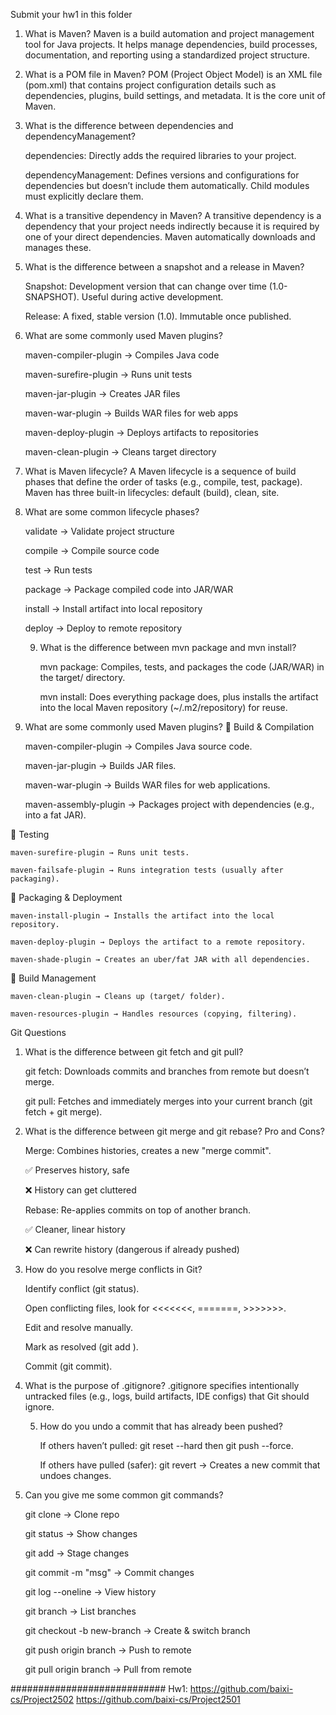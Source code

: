 Submit your hw1 in this folder
1. What is Maven?
   Maven is a build automation and project management tool for Java projects. It helps manage dependencies, build processes, documentation, and reporting using a standardized project structure.

2. What is a POM file in Maven?
   POM (Project Object Model) is an XML file (pom.xml) that contains project configuration details such as dependencies, plugins, build settings, and metadata. It is the core unit of Maven.

3. What is the difference between dependencies and dependencyManagement?

    dependencies: Directly adds the required libraries to your project.

    dependencyManagement: Defines versions and configurations for dependencies but doesn’t include them automatically. Child modules must explicitly declare them.

4. What is a transitive dependency in Maven?
   A transitive dependency is a dependency that your project needs indirectly because it is required by one of your direct dependencies. Maven automatically downloads and manages these.

5. What is the difference between a snapshot and a release in Maven?

    Snapshot: Development version that can change over time (1.0-SNAPSHOT). Useful during active development.

    Release: A fixed, stable version (1.0). Immutable once published.

6. What are some commonly used Maven plugins?

    maven-compiler-plugin → Compiles Java code

    maven-surefire-plugin → Runs unit tests

    maven-jar-plugin → Creates JAR files

    maven-war-plugin → Builds WAR files for web apps

    maven-deploy-plugin → Deploys artifacts to repositories

    maven-clean-plugin → Cleans target directory

7. What is Maven lifecycle?
   A Maven lifecycle is a sequence of build phases that define the order of tasks (e.g., compile, test, package). Maven has three built-in lifecycles: default (build), clean, site.

8. What are some common lifecycle phases?

    validate → Validate project structure

    compile → Compile source code

    test → Run tests

    package → Package compiled code into JAR/WAR

    install → Install artifact into local repository

    deploy → Deploy to remote repository

   9. What is the difference between mvn package and mvn install?

       mvn package: Compiles, tests, and packages the code (JAR/WAR) in the target/ directory.

       mvn install: Does everything package does, plus installs the artifact into the local Maven repository (~/.m2/repository) for reuse.

10. What are some commonly used Maven plugins?
 🔹 Build & Compilation

    maven-compiler-plugin → Compiles Java source code.

    maven-jar-plugin → Builds JAR files.

    maven-war-plugin → Builds WAR files for web applications.

    maven-assembly-plugin → Packages project with dependencies (e.g., into a fat JAR).

  🔹 Testing

    maven-surefire-plugin → Runs unit tests.

    maven-failsafe-plugin → Runs integration tests (usually after packaging).

  🔹 Packaging & Deployment

    maven-install-plugin → Installs the artifact into the local repository.

    maven-deploy-plugin → Deploys the artifact to a remote repository.

    maven-shade-plugin → Creates an uber/fat JAR with all dependencies.

  🔹  Build Management

    maven-clean-plugin → Cleans up (target/ folder).

    maven-resources-plugin → Handles resources (copying, filtering).

Git Questions

1. What is the difference between git fetch and git pull?

    git fetch: Downloads commits and branches from remote but doesn’t merge.

    git pull: Fetches and immediately merges into your current branch (git fetch + git merge).

2. What is the difference between git merge and git rebase? Pro and Cons?

    Merge: Combines histories, creates a new "merge commit".

    ✅ Preserves history, safe

    ❌ History can get cluttered

    Rebase: Re-applies commits on top of another branch.

    ✅ Cleaner, linear history

    ❌ Can rewrite history (dangerous if already pushed)

3. How do you resolve merge conflicts in Git?

    Identify conflict (git status).

    Open conflicting files, look for <<<<<<<, =======, >>>>>>>.

    Edit and resolve manually.

    Mark as resolved (git add <file>).

    Commit (git commit).

4. What is the purpose of .gitignore?
   .gitignore specifies intentionally untracked files (e.g., logs, build artifacts, IDE configs) that Git should ignore.

   5. How do you undo a commit that has already been pushed?

      If others haven’t pulled: git reset --hard <commit> then git push --force.

      If others have pulled (safer): git revert <commit> → Creates a new commit that undoes changes.

6. Can you give me some common git commands?

    git clone <repo> → Clone repo

    git status → Show changes

    git add <file> → Stage changes

    git commit -m "msg" → Commit changes

    git log --oneline → View history

    git branch → List branches

    git checkout -b new-branch → Create & switch branch

    git push origin branch → Push to remote

    git pull origin branch → Pull from remote

############################
Hw1: 
https://github.com/baixi-cs/Project2502
https://github.com/baixi-cs/Project2501